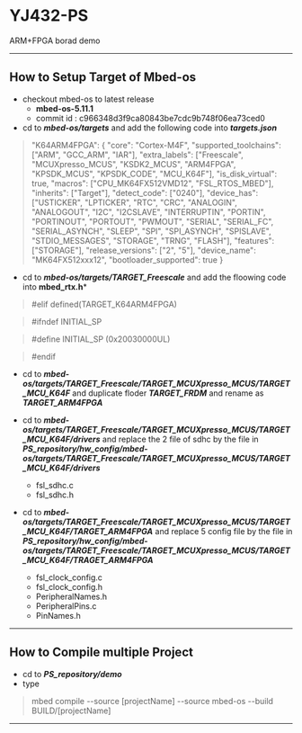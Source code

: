 # YJ432-PS

ARM+FPGA borad demo

-----------------------------

## How to Setup Target of Mbed-os

* checkout mbed-os to latest release 
    -  **mbed-os-5.11.1**
    -  commit id : c966348d3f9ca80843be7cdc9b748f06ea73ced0
* cd to ***mbed-os/targets*** and add the following code into ***targets.json***
>   "K64ARM4FPGA": {
>        "core": "Cortex-M4F",
>        "supported_toolchains": ["ARM", "GCC_ARM", "IAR"],
>        "extra_labels": ["Freescale", "MCUXpresso_MCUS", "KSDK2_MCUS", "ARM4FPGA", "KPSDK_MCUS", "KPSDK_CODE", "MCU_K64F"],
>        "is_disk_virtual": true,
>        "macros": ["CPU_MK64FX512VMD12", "FSL_RTOS_MBED"],
>        "inherits": ["Target"],
>        "detect_code": ["0240"],
>        "device_has": ["USTICKER", "LPTICKER", "RTC", "CRC", "ANALOGIN", "ANALOGOUT", "I2C", "I2CSLAVE", "INTERRUPTIN", "PORTIN", "PORTINOUT", "PORTOUT", "PWMOUT", "SERIAL", "SERIAL_FC", "SERIAL_ASYNCH", "SLEEP", "SPI", "SPI_ASYNCH", "SPISLAVE", "STDIO_MESSAGES", "STORAGE", "TRNG", "FLASH"],
>        "features": ["STORAGE"],
>        "release_versions": ["2", "5"],
>        "device_name": "MK64FX512xxx12",
>        "bootloader_supported": true
    }

* cd to ***mbed-os/targets/TARGET_Freescale*** and add the floowing code into **mbed_rtx.h***
> #elif defined(TARGET_K64ARM4FPGA)

> #ifndef INITIAL_SP

> #define INITIAL_SP              (0x20030000UL)

> #endif

* cd to ***mbed-os/targets/TARGET_Freescale/TARGET_MCUXpresso_MCUS/TARGET_MCU_K64F*** and duplicate floder ***TARGET_FRDM*** and rename as ***TARGET_ARM4FPGA***

* cd to ***mbed-os/targets/TARGET_Freescale/TARGET_MCUXpresso_MCUS/TARGET_MCU_K64F/drivers*** and replace the 2 file of sdhc by the file in ***PS_repository/hw_config/mbed-os/targets/TARGET_Freescale/TARGET_MCUXpresso_MCUS/TARGET_MCU_K64F/drivers***
    - fsl_sdhc.c
    - fsl_sdhc.h

* cd to ***mbed-os/targets/TARGET_Freescale/TARGET_MCUXpresso_MCUS/TARGET_MCU_K64F/TARGET_ARM4FPGA*** and replace 5 config file by the file in ***PS_repository/hw_config/mbed-os/targets/TARGET_Freescale/TARGET_MCUXpresso_MCUS/TARGET_MCU_K64F/TRAGET_ARM4FPGA***
    - fsl_clock_config.c
    - fsl_clock_config.h
    - PeripheralNames.h
    - PeripheralPins.c
    - PinNames.h

-----------------------------------

## How to Compile multiple Project

* cd to ***PS_repository/demo***
* type 
> mbed compile --source \[projectName\] --source mbed-os --build BUILD/\[projectName\]

----------------------






